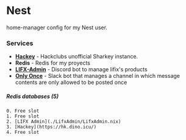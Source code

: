 # Nest
home-manager config for my Nest user.

### Services
- **[Hackey](https://hk.dino.icu/)** - Hackclubs unofficial Sharkey instance.
- **Redis** - Redis for my proyects 
- **[LIFX-Admin](https://s.v1c.rocks/lifxadm)** - Discord bot to manage lifix's products 
- **[Only Once](https://github.com/v1ctorio/slack-only-once)** - Slack bot that manages a channel in which message contents are only allowed to be posted once

##### Redis databases (5)
```
0. Free slot
1. Free slot
2. [LIFX Admin](./LifxAdmin/LifxAdmin.nix)
3. [Hackey](https://hk.dino.icu/)
4. Free slot
```